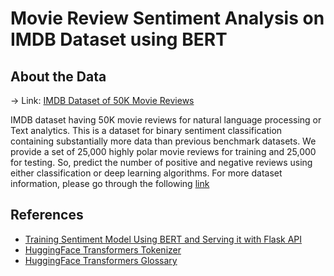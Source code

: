 # Movie Review Sentiment Analysis on IMDB Dataset using BERT

## About the Data
-> Link: [IMDB Dataset of 50K Movie Reviews](https://www.kaggle.com/lakshmi25npathi/imdb-dataset-of-50k-movie-reviews)

IMDB dataset having 50K movie reviews for natural language processing or Text analytics.
This is a dataset for binary sentiment classification containing substantially more data than previous benchmark datasets. We provide a set of 25,000 highly polar movie reviews for training and 25,000 for testing. So, predict the number of positive and negative reviews using either classification or deep learning algorithms.
For more dataset information, please go through the following [link](http://ai.stanford.edu/~amaas/data/sentiment/)

## References
- [Training Sentiment Model Using BERT and Serving it with Flask API](https://www.youtube.com/watch?v=hinZO--TEk4)
- [HuggingFace Transformers Tokenizer](https://huggingface.co/transformers/v2.11.0/main_classes/tokenizer.html)
- [HuggingFace Transformers Glossary](https://huggingface.co/transformers/glossary.html)
